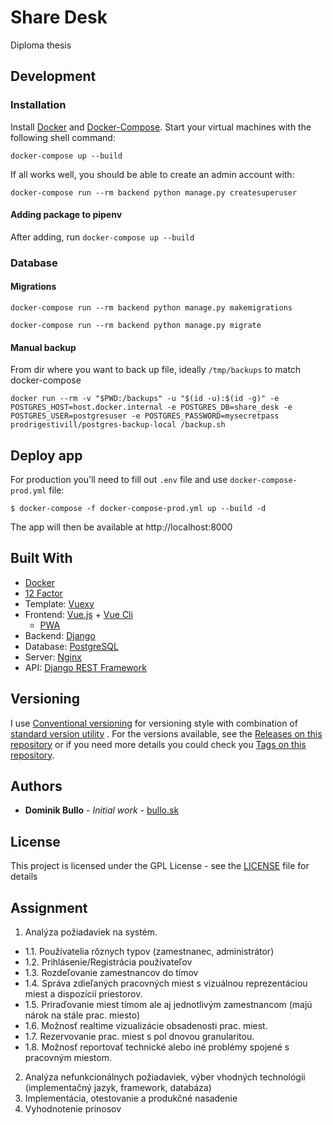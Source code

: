 Share Desk
==========

Diploma thesis

## Development

### Installation

Install [Docker](https://docs.docker.com/install/) and [Docker-Compose](https://docs.docker.com/compose/). Start your
virtual machines with the following shell command:

`docker-compose up --build`

If all works well, you should be able to create an admin account with:

`docker-compose run --rm backend python manage.py createsuperuser`

#### Adding package to pipenv

After adding, run `docker-compose up --build`

### Database

#### Migrations

`docker-compose run --rm backend python manage.py makemigrations`

`docker-compose run --rm backend python manage.py migrate`

#### Manual backup

From dir where you want to back up file, ideally `/tmp/backups` to match docker-compose

`docker run --rm -v "$PWD:/backups" -u "$(id -u):$(id -g)" -e POSTGRES_HOST=host.docker.internal -e POSTGRES_DB=share_desk -e POSTGRES_USER=postgresuser -e POSTGRES_PASSWORD=mysecretpass  prodrigestivill/postgres-backup-local /backup.sh`

## Deploy app

For production you'll need to fill out `.env` file and use
`docker-compose-prod.yml` file:

    $ docker-compose -f docker-compose-prod.yml up --build -d

The app will then be available at http://localhost:8000

## Built With

* [Docker](https://www.docker.com/)
* [12 Factor](http://12factor.net/)
* Template: [Vuexy](https://pixinvent.com/demo/vuexy-vuejs-admin-dashboard-template/landing/)
* Frontend: [Vue.js](https://vuejs.org/) + [Vue Cli](https://cli.vuejs.org/)
  + [PWA](https://developers.google.com/web/progressive-web-apps/)
* Backend: [Django](https://www.djangoproject.com/)
* Database: [PostgreSQL](https://ww.postgresql.org/)
* Server: [Nginx](https://nginx.org/)
* API:  [Django REST Framework](https://www.django-rest-framework.org/)

## Versioning

I use [Conventional versioning](https://www.conventionalcommits.org/en/) for versioning style with combination
of [standard version utility](https://github.com/conventional-changelog/standard-version) . For the versions available,
see the
[Releases on this repository](https://github.com/dominikbullo/ShareDesk/releases) or if you need more details you could
check you
[Tags on this repository](https://github.com/dominikbullo/ShareDesk/tags).

## Authors

* **Dominik Bullo** - *Initial work* - [bullo.sk](http://bullo.sk/)

## License

This project is licensed under the GPL License - see the [LICENSE](LICENSE) file for details

## Assignment

1. Analýza požiadaviek na systém.

- 1.1. Používatelia rôznych typov (zamestnanec, administrátor)
- 1.2. Prihlásenie/Registrácia používateľov
- 1.3. Rozdeľovanie zamestnancov do tímov
- 1.4. Správa zdieľaných pracovných miest s vizuálnou reprezentáciou miest a dispozícií priestorov.
- 1.5. Priraďovanie miest tímom ale aj jednotlivým zamestnancom (majú nárok na stále prac. miesto)
- 1.6. Možnosť realtime vizualizácie obsadenosti prac. miest.
- 1.7. Rezervovanie prac. miest s pol dnovou granularitou.
- 1.8. Možnosť reportovať technické alebo iné problémy spojené s pracovným miestom.

2. Analýza nefunkcionálnych požiadaviek, výber vhodných technológii (implementačný jazyk, framework, databáza)
3. Implementácia, otestovanie a produkčné nasadenie
4. Vyhodnotenie prínosov
